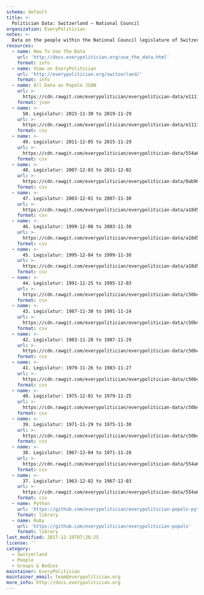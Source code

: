 ```yaml
---
schema: default
title: >-
  Politician Data: Switzerland — National Council
organization: EveryPolitician
notes: >-
  Data on the people within the National Council legislature of Switzerland.
resources:
  - name: How To Use The Data
    url: 'http://docs.everypolitician.org/use_the_data.html'
    format: info
  - name: View on EveryPolitician
    url: 'http://everypolitician.org/switzerland/'
    format: info
  - name: All Data as Popolo JSON
    url: >-
      https://cdn.rawgit.com/everypolitician/everypolitician-data/e111150061abc75ab977a1048a854cc0db6ab844/data/Switzerland/National_Council/ep-popolo-v1.0.json
    format: json
  - name: >-
      50. Legislatur: 2015-11-30 to 2019-11-29
    url: >-
      https://cdn.rawgit.com/everypolitician/everypolitician-data/e111150061abc75ab977a1048a854cc0db6ab844/data/Switzerland/National_Council/term-50.csv
    format: csv
  - name: >-
      49. Legislatur: 2011-12-05 to 2015-11-29
    url: >-
      https://cdn.rawgit.com/everypolitician/everypolitician-data/554a6cb306153130ac5558e4c015471d63e57cb7/data/Switzerland/National_Council/term-49.csv
    format: csv
  - name: >-
      48. Legislatur: 2007-12-03 to 2011-12-02
    url: >-
      https://cdn.rawgit.com/everypolitician/everypolitician-data/0ab98970e7901da2cf8d92eb4ce858c069c7e4ef/data/Switzerland/National_Council/term-48.csv
    format: csv
  - name: >-
      47. Legislatur: 2003-12-01 to 2007-11-30
    url: >-
      https://cdn.rawgit.com/everypolitician/everypolitician-data/a18d56add1f750d630f15bd37d9766714dab9a96/data/Switzerland/National_Council/term-47.csv
    format: csv
  - name: >-
      46. Legislatur: 1999-12-06 to 2003-11-30
    url: >-
      https://cdn.rawgit.com/everypolitician/everypolitician-data/a18d56add1f750d630f15bd37d9766714dab9a96/data/Switzerland/National_Council/term-46.csv
    format: csv
  - name: >-
      45. Legislatur: 1995-12-04 to 1999-11-30
    url: >-
      https://cdn.rawgit.com/everypolitician/everypolitician-data/a18d56add1f750d630f15bd37d9766714dab9a96/data/Switzerland/National_Council/term-45.csv
    format: csv
  - name: >-
      44. Legislatur: 1991-11-25 to 1995-12-03
    url: >-
      https://cdn.rawgit.com/everypolitician/everypolitician-data/c50b4ddd940d0815b96dc76822c9c0c2328bcd4d/data/Switzerland/National_Council/term-44.csv
    format: csv
  - name: >-
      43. Legislatur: 1987-11-30 to 1991-11-24
    url: >-
      https://cdn.rawgit.com/everypolitician/everypolitician-data/c50b4ddd940d0815b96dc76822c9c0c2328bcd4d/data/Switzerland/National_Council/term-43.csv
    format: csv
  - name: >-
      42. Legislatur: 1983-11-28 to 1987-11-29
    url: >-
      https://cdn.rawgit.com/everypolitician/everypolitician-data/c50b4ddd940d0815b96dc76822c9c0c2328bcd4d/data/Switzerland/National_Council/term-42.csv
    format: csv
  - name: >-
      41. Legislatur: 1979-11-26 to 1983-11-27
    url: >-
      https://cdn.rawgit.com/everypolitician/everypolitician-data/c50b4ddd940d0815b96dc76822c9c0c2328bcd4d/data/Switzerland/National_Council/term-41.csv
    format: csv
  - name: >-
      40. Legislatur: 1975-12-01 to 1979-11-25
    url: >-
      https://cdn.rawgit.com/everypolitician/everypolitician-data/c50b4ddd940d0815b96dc76822c9c0c2328bcd4d/data/Switzerland/National_Council/term-40.csv
    format: csv
  - name: >-
      39. Legislatur: 1971-11-29 to 1975-11-30
    url: >-
      https://cdn.rawgit.com/everypolitician/everypolitician-data/c50b4ddd940d0815b96dc76822c9c0c2328bcd4d/data/Switzerland/National_Council/term-39.csv
    format: csv
  - name: >-
      38. Legislatur: 1967-12-04 to 1971-11-28
    url: >-
      https://cdn.rawgit.com/everypolitician/everypolitician-data/554a6cb306153130ac5558e4c015471d63e57cb7/data/Switzerland/National_Council/term-38.csv
    format: csv
  - name: >-
      37. Legislatur: 1963-12-02 to 1967-12-03
    url: >-
      https://cdn.rawgit.com/everypolitician/everypolitician-data/554a6cb306153130ac5558e4c015471d63e57cb7/data/Switzerland/National_Council/term-37.csv
    format: csv
  - name: Python
    url: 'https://github.com/everypolitician/everypolitician-popolo-python'
    format: library
  - name: Ruby
    url: 'https://github.com/everypolitician/everypolitician-popolo'
    format: library
last_modified: 2017-12-19T07:28:25
license: ''
category:
  - Switzerland
  - People
  - Groups & Bodies
maintainer: EveryPolitician
maintainer_email: team@everypolitician.org
more_info: http://docs.everypolitician.org
---
```

